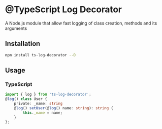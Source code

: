 # @TypeScript Log Decorator
A Node.js module that allow fast logging of class creation, methods and its arguments

## Installation
```sh
npm install ts-log-decorator --D
```

## Usage
### TypeScript

```typescript
import { log } from 'ts-log-decorator';
@log() class User {
    private: _name: string
    @log() setUser(@log() name: string): string {
        this._name = name;
    }
};
```